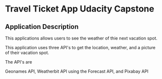 # Travel Ticket App Udacity Capstone

## Application Description

This applications allows users to see the weather of thie next vacation spot.

This application uses three API's to get the location, weather, and a picture of their vacation spot.

The API's are 

Geonames API, Weatherbit API using the Forecast API, and Pixabay API



